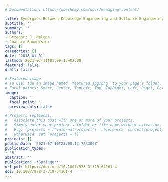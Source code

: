 ```yaml
---
# Documentation: https://wowchemy.com/docs/managing-content/

title: Synergies Between Knowledge Engineering and Software Engineering
subtitle: ''
summary: ''
authors:
- Grzegorz J. Nalepa
- Joachim Baumeister
tags: []
categories: []
date: '2018-01-01'
lastmod: 2021-07-11T01:00:13+02:00
featured: false
draft: false

# Featured image
# To use, add an image named `featured.jpg/png` to your page's folder.
# Focal points: Smart, Center, TopLeft, Top, TopRight, Left, Right, BottomLeft, Bottom, BottomRight.
image:
  caption: ''
  focal_point: ''
  preview_only: false

# Projects (optional).
#   Associate this post with one or more of your projects.
#   Simply enter your project's folder or file name without extension.
#   E.g. `projects = ["internal-project"]` references `content/project/deep-learning/index.md`.
#   Otherwise, set `projects = []`.
projects: []
publishDate: '2021-07-10T23:00:13.723306Z'
publication_types:
- '5'
abstract: ''
publication: '*Springer*'
url_pdf: https://doi.org/10.1007/978-3-319-64161-4
doi: 10.1007/978-3-319-64161-4
---
```


